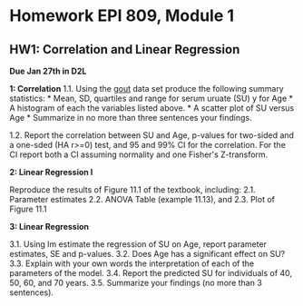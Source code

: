 # Homework EPI 809, Module 1

## HW1: Correlation and Linear Regression

**Due Jan 27th in D2L**

**1: Correlation**
  1.1. Using the [gout](https://github.com/gdlc/EPI809/blob/master/gout.txt) data set produce the following summary statistics:
    * Mean, SD, quartiles and range for serum uruate (SU) y for Age
    * A histogram of each the variables listed above.
    * A scatter plot of SU versus Age
    * Summarize in no more than three sentences your findings.
   
  1.2. Report the correlation between SU and Age, p-values for two-sided and a one-sded (HA r>=0) test, and 95 and 99% CI for the correlation. For the CI report both a CI assuming normality and one Fisher's Z-transform.

**2: Linear Regression I**

Reproduce the results of Figure 11.1 of the textbook, including:
  2.1. Parameter estimates
  2.2. ANOVA Table (example 11.13), and
  2.3. Plot of Figure 11.1
 
**3: Linear Regression**

  3.1. Using lm estimate the regression of SU on Age, report parameter estimates, SE and p-values.
  3.2. Does Age has a significant effect on SU?
  3.3. Explain with your own words the interpretation of each of the parameters of the model.
  3.4. Report the predicted SU for individuals of 40, 50, 60, and 70 years.
  3.5. Summarize your findings (no more than 3 sentences).
